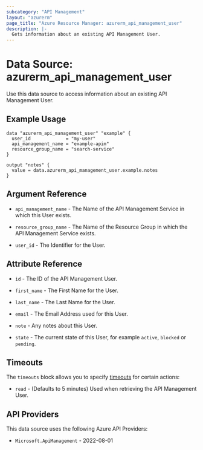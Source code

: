 ```yaml
---
subcategory: "API Management"
layout: "azurerm"
page_title: "Azure Resource Manager: azurerm_api_management_user"
description: |-
  Gets information about an existing API Management User.
---
```


# Data Source: azurerm_api_management_user

Use this data source to access information about an existing API Management User.

## Example Usage

```hcl
data "azurerm_api_management_user" "example" {
  user_id             = "my-user"
  api_management_name = "example-apim"
  resource_group_name = "search-service"
}

output "notes" {
  value = data.azurerm_api_management_user.example.notes
}
```

## Argument Reference

* `api_management_name` - The Name of the API Management Service in which this User exists.

* `resource_group_name` - The Name of the Resource Group in which the API Management Service exists.

* `user_id` - The Identifier for the User.

## Attribute Reference

* `id` - The ID of the API Management User.

* `first_name` - The First Name for the User.

* `last_name` - The Last Name for the User.

* `email` - The Email Address used for this User.

* `note` - Any notes about this User.

* `state` - The current state of this User, for example `active`, `blocked` or `pending`.

## Timeouts

The `timeouts` block allows you to specify [timeouts](https://developer.hashicorp.com/terraform/language/resources/configure#define-operation-timeouts) for certain actions:

* `read` - (Defaults to 5 minutes) Used when retrieving the API Management User.

## API Providers
<!-- This section is generated, changes will be overwritten -->
This data source uses the following Azure API Providers:

* `Microsoft.ApiManagement` - 2022-08-01
